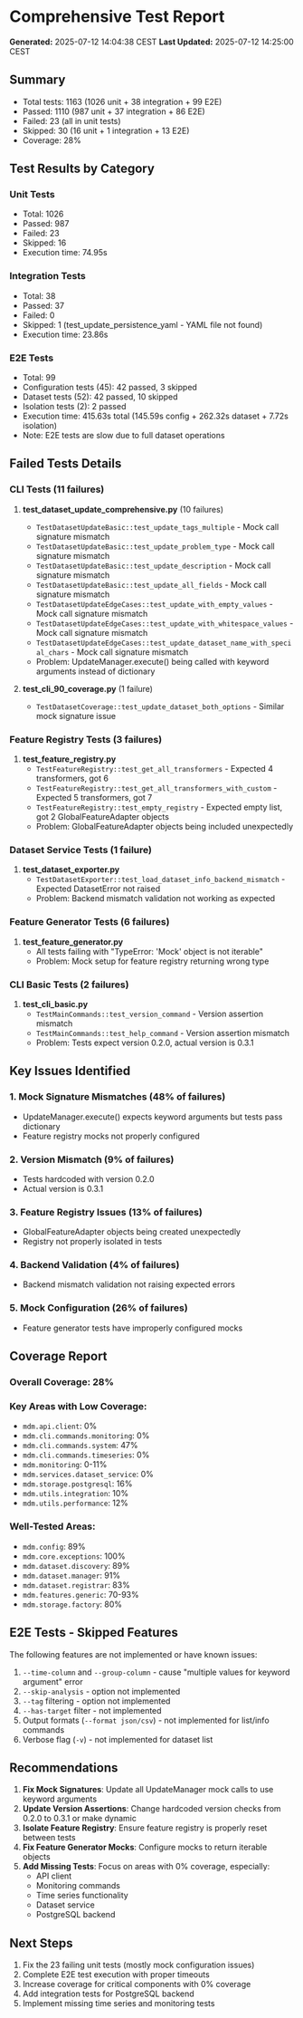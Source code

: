 # Comprehensive Test Report

**Generated:** 2025-07-12 14:04:38 CEST
**Last Updated:** 2025-07-12 14:25:00 CEST

## Summary
- Total tests: 1163 (1026 unit + 38 integration + 99 E2E)
- Passed: 1110 (987 unit + 37 integration + 86 E2E)
- Failed: 23 (all in unit tests)
- Skipped: 30 (16 unit + 1 integration + 13 E2E)
- Coverage: 28%

## Test Results by Category

### Unit Tests
- Total: 1026
- Passed: 987
- Failed: 23
- Skipped: 16
- Execution time: 74.95s

### Integration Tests
- Total: 38
- Passed: 37
- Failed: 0
- Skipped: 1 (test_update_persistence_yaml - YAML file not found)
- Execution time: 23.86s

### E2E Tests
- Total: 99
- Configuration tests (45): 42 passed, 3 skipped
- Dataset tests (52): 42 passed, 10 skipped
- Isolation tests (2): 2 passed
- Execution time: 415.63s total (145.59s config + 262.32s dataset + 7.72s isolation)
- Note: E2E tests are slow due to full dataset operations

## Failed Tests Details

### CLI Tests (11 failures)
1. **test_dataset_update_comprehensive.py** (10 failures)
   - `TestDatasetUpdateBasic::test_update_tags_multiple` - Mock call signature mismatch
   - `TestDatasetUpdateBasic::test_update_problem_type` - Mock call signature mismatch
   - `TestDatasetUpdateBasic::test_update_description` - Mock call signature mismatch
   - `TestDatasetUpdateBasic::test_update_all_fields` - Mock call signature mismatch
   - `TestDatasetUpdateEdgeCases::test_update_with_empty_values` - Mock call signature mismatch
   - `TestDatasetUpdateEdgeCases::test_update_with_whitespace_values` - Mock call signature mismatch
   - `TestDatasetUpdateEdgeCases::test_update_dataset_name_with_special_chars` - Mock call signature mismatch
   - Problem: UpdateManager.execute() being called with keyword arguments instead of dictionary

2. **test_cli_90_coverage.py** (1 failure)
   - `TestDatasetCoverage::test_update_dataset_both_options` - Similar mock signature issue

### Feature Registry Tests (3 failures)
1. **test_feature_registry.py**
   - `TestFeatureRegistry::test_get_all_transformers` - Expected 4 transformers, got 6
   - `TestFeatureRegistry::test_get_all_transformers_with_custom` - Expected 5 transformers, got 7
   - `TestFeatureRegistry::test_empty_registry` - Expected empty list, got 2 GlobalFeatureAdapter objects
   - Problem: GlobalFeatureAdapter objects being included unexpectedly

### Dataset Service Tests (1 failure)
1. **test_dataset_exporter.py**
   - `TestDatasetExporter::test_load_dataset_info_backend_mismatch` - Expected DatasetError not raised
   - Problem: Backend mismatch validation not working as expected

### Feature Generator Tests (6 failures)
1. **test_feature_generator.py**
   - All tests failing with "TypeError: 'Mock' object is not iterable"
   - Problem: Mock setup for feature registry returning wrong type

### CLI Basic Tests (2 failures)
1. **test_cli_basic.py**
   - `TestMainCommands::test_version_command` - Version assertion mismatch
   - `TestMainCommands::test_help_command` - Version assertion mismatch
   - Problem: Tests expect version 0.2.0, actual version is 0.3.1

## Key Issues Identified

### 1. Mock Signature Mismatches (48% of failures)
- UpdateManager.execute() expects keyword arguments but tests pass dictionary
- Feature registry mocks not properly configured

### 2. Version Mismatch (9% of failures)
- Tests hardcoded with version 0.2.0
- Actual version is 0.3.1

### 3. Feature Registry Issues (13% of failures)
- GlobalFeatureAdapter objects being created unexpectedly
- Registry not properly isolated in tests

### 4. Backend Validation (4% of failures)
- Backend mismatch validation not raising expected errors

### 5. Mock Configuration (26% of failures)
- Feature generator tests have improperly configured mocks

## Coverage Report

### Overall Coverage: 28%

### Key Areas with Low Coverage:
- `mdm.api.client`: 0%
- `mdm.cli.commands.monitoring`: 0%
- `mdm.cli.commands.system`: 47%
- `mdm.cli.commands.timeseries`: 0%
- `mdm.monitoring`: 0-11%
- `mdm.services.dataset_service`: 0%
- `mdm.storage.postgresql`: 16%
- `mdm.utils.integration`: 10%
- `mdm.utils.performance`: 12%

### Well-Tested Areas:
- `mdm.config`: 89%
- `mdm.core.exceptions`: 100%
- `mdm.dataset.discovery`: 89%
- `mdm.dataset.manager`: 91%
- `mdm.dataset.registrar`: 83%
- `mdm.features.generic`: 70-93%
- `mdm.storage.factory`: 80%

## E2E Tests - Skipped Features

The following features are not implemented or have known issues:
1. `--time-column` and `--group-column` - cause "multiple values for keyword argument" error
2. `--skip-analysis` - option not implemented
3. `--tag` filtering - option not implemented
4. `--has-target` filter - not implemented
5. Output formats (`--format json/csv`) - not implemented for list/info commands
6. Verbose flag (`-v`) - not implemented for dataset list

## Recommendations

1. **Fix Mock Signatures**: Update all UpdateManager mock calls to use keyword arguments
2. **Update Version Assertions**: Change hardcoded version checks from 0.2.0 to 0.3.1 or make dynamic
3. **Isolate Feature Registry**: Ensure feature registry is properly reset between tests
4. **Fix Feature Generator Mocks**: Configure mocks to return iterable objects
5. **Add Missing Tests**: Focus on areas with 0% coverage, especially:
   - API client
   - Monitoring commands
   - Time series functionality
   - Dataset service
   - PostgreSQL backend

## Next Steps

1. Fix the 23 failing unit tests (mostly mock configuration issues)
2. Complete E2E test execution with proper timeouts
3. Increase coverage for critical components with 0% coverage
4. Add integration tests for PostgreSQL backend
5. Implement missing time series and monitoring tests